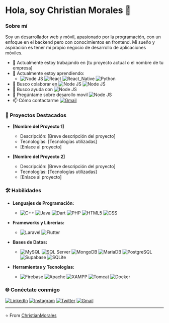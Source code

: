 # Hola, soy Christian Morales 👋

### Sobre mí

Soy un desarrollador web y móvil, apasionado por la programación, con un enfoque en el backend pero con conocimientos en frontend. Mi sueño y aspiración es tener mi propio negocio de desarrollo de aplicaciones móviles.

- 🔭 Actualmente estoy trabajando en [tu proyecto actual o el nombre de tu empresa]
- 🌱 Actualmente estoy aprendiendo:
  - ![Node JS](https://img.shields.io/badge/Node%20js-339933?style=flat-square&logo=nodedotjs&logoColor=white) ![React](https://img.shields.io/badge/React-20232A?style=flat-square&logo=react&logoColor=61DAFB) ![React_Native](https://img.shields.io/badge/React_Native-20232A?style=flat-square&logo=react&logoColor=61DAFB) ![Python](https://img.shields.io/badge/Python-FFD43B?style=flat-square&logo=python&logoColor=blue)
- 👯 Busco colaborar en  ![Node JS](https://img.shields.io/badge/Node%20js-339933?style=flat-square&logo=nodedotjs&logoColor=white)  ![Node JS](https://img.shields.io/badge/Node%20js-339933?style=flat-square&logo=nodedotjs&logoColor=white) 
- 🤔 Busco ayuda con  ![Node JS](https://img.shields.io/badge/Node%20js-339933?style=flat-square&logo=nodedotjs&logoColor=white)
- 💬 Pregúntame sobre desarollo movil ![Node JS](https://img.shields.io/badge/Node%20js-339933?style=flat-square&logo=nodedotjs&logoColor=white)
- 📫 Cómo contactarme <a href="mailto:tu-correo-electrónico"><img src="https://img.shields.io/badge/Gmail-D14836?style=flat-square&logo=gmail&logoColor=white" alt="Gmail" /></a>

### 🚀 Proyectos Destacados

- **[Nombre del Proyecto 1]**
  - Descripción: [Breve descripción del proyecto]
  - Tecnologías: [Tecnologías utilizadas]
  - [Enlace al proyecto]

- **[Nombre del Proyecto 2]**
  - Descripción: [Breve descripción del proyecto]
  - Tecnologías: [Tecnologías utilizadas]
  - [Enlace al proyecto]

### 🛠️ Habilidades

- **Lenguajes de Programación:**
  - ![C++](https://img.shields.io/badge/-C++-00599C?style=flat-square&logo=c%2B%2B&logoColor=white) ![Java](https://img.shields.io/badge/-Java-007396?style=flat-square&logo=java&logoColor=white) ![Dart](https://img.shields.io/badge/Dart-0175C2?style=flat-square&logo=dart&logoColor=white) ![PHP](https://img.shields.io/badge/-PHP-777BB4?style=flat-square&logo=php&logoColor=white) ![HTML5](https://img.shields.io/badge/HTML5-E34F26?style=flat-square&logo=html5&logoColor=white) ![CSS](https://img.shields.io/badge/CSS3-1572B6?style=flat-square&logo=css3&logoColor=white)

- **Frameworks y Librerías:**
  - ![Laravel](https://img.shields.io/badge/-Laravel-FF2D20?style=flat-square&logo=laravel&logoColor=white) ![Flutter](https://img.shields.io/badge/Flutter-02569B?style=flat-square&logo=flutter&logoColor=white)

- **Bases de Datos:**
  - ![MySQL](https://img.shields.io/badge/MySQL-4479A1?style=flat-square&logo=mysql&logoColor=white) ![SQL Server](https://img.shields.io/badge/SQL%20Server-CC2927?style=flat-square&logo=microsoft%20sql%20server&logoColor=white) ![MongoDB](https://img.shields.io/badge/MongoDB-47A248?style=flat-square&logo=mongodb&logoColor=white) ![MariaDB](https://img.shields.io/badge/MariaDB-003545?style=flat-square&logo=mariadb&logoColor=white) ![PostgreSQL](https://img.shields.io/badge/PostgreSQL-336791?style=flat-square&logo=postgresql&logoColor=white) ![Supabase](https://img.shields.io/badge/Supabase-3ECF8E?style=flat-square&logo=supabase&logoColor=white) ![SQLite](https://img.shields.io/badge/SQLite-003B57?style=flat-square&logo=sqlite&logoColor=white)

- **Herramientas y Tecnologías:**
  - ![Firebase](https://img.shields.io/badge/Firebase-FFCA28?style=flat-square&logo=firebase&logoColor=white) ![Apache](https://img.shields.io/badge/Apache-D22128?style=flat-square&logo=apache&logoColor=white) ![XAMPP](https://img.shields.io/badge/XAMPP-FB7A24?style=flat-square&logo=xampp&logoColor=white) ![Tomcat](https://img.shields.io/badge/Tomcat-F8DC75?style=flat-square&logo=apache-tomcat&logoColor=white) ![Docker](https://img.shields.io/badge/-Docker-2496ED?style=flat-square&logo=docker&logoColor=white)

### 🌐 Conéctate conmigo

<a href="https://www.linkedin.com/in/tu-enlace-de-LinkedIn/"><img src="https://img.shields.io/badge/LinkedIn-0077B5?style=flat-square&logo=linkedin&logoColor=white" alt="LinkedIn" /></a>
<a href="https://www.instagram.com/tu-enlace-de-Instagram/"><img src="https://img.shields.io/badge/Instagram-E4405F?style=flat-square&logo=instagram&logoColor=white" alt="Instagram" /></a>
<a href="https://www.twitter.com/tu-enlace-de-Twitter/"><img src="https://img.shields.io/badge/Twitter-1DA1F2?style=flat-square&logo=twitter&logoColor=white" alt="Twitter" /></a>
<a href="mailto:tu-correo-electrónico"><img src="https://img.shields.io/badge/Gmail-D14836?style=flat-square&logo=gmail&logoColor=white" alt="Gmail" /></a>

---

⭐️ From [ChristianMorales](https://github.com/ChristianMorales18/ChristianMorales18)
